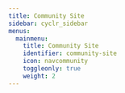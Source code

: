 ```yaml
---
title: Community Site
sidebar: cyclr_sidebar
menus:
  mainmenu:
    title: Community Site
    identifier: community-site
    icon: navcommunity
    toggleonly: true
    weight: 2
---
```

